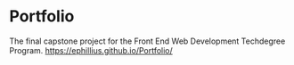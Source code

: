 # Portfolio

The final capstone project for the Front End Web Development Techdegree Program.
https://ephillius.github.io/Portfolio/
